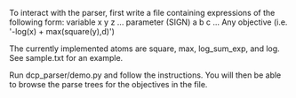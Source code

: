 To interact with the parser, first write a file containing expressions of the following form:
  variable x y z ...
  parameter (SIGN) a b c ...
  Any objective (i.e. '-log(x) + max(square(y),d)')

The currently implemented atoms are square, max, log_sum_exp, and log.
See sample.txt for an example.

Run dcp_parser/demo.py and follow the instructions. You will then be able to browse the parse trees for the objectives in the file.